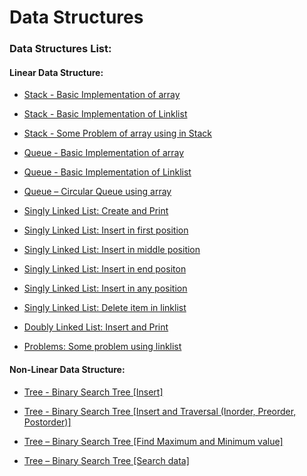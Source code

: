 # Data Structures

### **Data Structures List:**

#### Linear Data Structure:
- [Stack - Basic Implementation of array](https://github.com/MNR-Tushar/Data-Structure/blob/main/Stack/Stack%20using%20Array.c)
- [Stack - Basic Implementation of Linklist](https://github.com/MNR-Tushar/Data-Structure/blob/main/Stack/Stack%20using%20Linklist.c)
- [Stack - Some Problem of array using in Stack ](https://github.com/MNR-Tushar/Data-Structure/tree/main/Stack/Problems)

- [Queue - Basic Implementation of array](https://github.com/MNR-Tushar/Data-Structure/blob/main/Queue/Queue%20using%20Array.c)
- [Queue - Basic Implementation of Linklist](https://github.com/MNR-Tushar/Data-Structure/blob/main/Queue/Queue%20using%20Linklist.c)
- [Queue – Circular Queue using array](https://github.com/MNR-Tushar/Data-Structure/blob/main/Queue/Circular%20Queue%20using%20Array.c)

- [Singly Linked List: Create and Print](https://github.com/MNR-Tushar/Data-Structure/blob/main/Linklist/Linklist%20Create.c)
- [Singly Linked List: Insert in first position](https://github.com/MNR-Tushar/Data-Structure/blob/main/Linklist/Insert%20data%20first%20of%20linklist%20.c)
- [Singly Linked List: Insert in middle position](https://github.com/MNR-Tushar/Data-Structure/blob/main/Linklist/Insert%20data%20Middle%20postion%20of%20linklist.c)
- [Singly Linked List: Insert in end positon](https://github.com/MNR-Tushar/Data-Structure/blob/main/Linklist/Insert%20data%20End%20of%20linklist.c)
- [Singly Linked List: Insert in any position](https://github.com/MNR-Tushar/Data-Structure/blob/main/Linklist/Insert%20any%20position%20of%20Linklist.c)
- [Singly Linked List: Delete item in linklist](https://github.com/MNR-Tushar/Data-Structure/blob/main/Linklist/Delete%20data%20in%20linklist.c)
- [Doubly Linked List: Insert and Print](https://github.com/MNR-Tushar/Data-Structure/blob/main/Linklist/Doubly%20Linklist.c)
- [Problems: Some problem using linklist](https://github.com/MNR-Tushar/Data-Structure/tree/main/Linklist/Problems)


#### Non-Linear Data Structure:
- [Tree - Binary Search Tree [Insert]](https://github.com/MNR-Tushar/Data-Structure/blob/main/Tree/Binary%20Search%20Tree%20/insert%20of%20Binary%20Search%20Tree.c)
- [Tree - Binary Search Tree [Insert and Traversal (Inorder, Preorder, Postorder)]](https://github.com/MNR-Tushar/Data-Structure/blob/main/Tree/Binary%20Search%20Tree%20/Traversal%20(Inorder%2C%20Preorder%2C%20Postorder)%20Of%20Binary%20Search%20Tree.c)

- [Tree – Binary Search Tree [Find Maximum and Minimum value]](https://github.com/MNR-Tushar/Data-Structure/blob/main/Tree/Binary%20Search%20Tree%20/Minimum%20and%20Maximum.c)

- [Tree – Binary Search Tree [Search data]](https://github.com/MNR-Tushar/Data-Structure/blob/main/Tree/Binary%20Search%20Tree%20/Search-data%20on%20Binary%20Search%20Tree.c)
